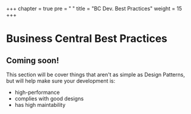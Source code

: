 +++
chapter = true
pre = "<b><i class='fas fa-medal'></i> </b>"
title = "BC Dev. Best Practices"
weight = 15
+++

# Business Central Best Practices

## Coming soon!

This section will be cover things that aren't as simple as Design Patterns, but will help make sure your development is:
- high-performance
- complies with good designs
- has high maintability